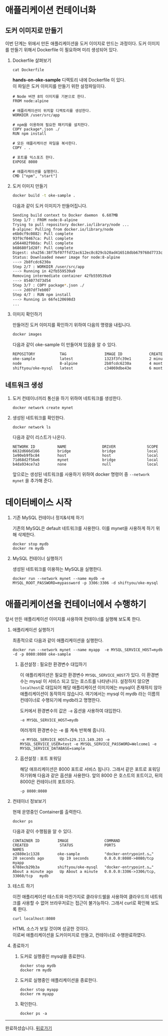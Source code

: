 
# 애플리케이션 컨테이너화


## 도커 이미지로 만들기

이번 단계는 위에서 만든 애플리케이션을 도커 이미지로 만드는 과정이다.
도커 이미지를 만들기 위해서 Dockerfile 이 필요하며 미리 생성되어 있다.

1. Dockerfile 살펴보기

    ~~~
    cat Dockerfile
    ~~~

    **hands-on-oke-sample** 디렉토리 내에 Dockerfile 이 있다.  
    이 파일은 도커 이미지를 만들기 위한 설정파일이다.

    ~~~docker
    # Node 버젼 8의 이미지를 기본으로 한다.
    FROM node:alpine

    # 애플리케이션이 위치할 디렉토리를 생성한다.
    WORKDIR /user/src/app

    # npm을 이용하여 필요한 패키지를 설치한다.
    COPY package*.json ./
    RUN npm install

    # 모든 애플리케이션 파일을 복사한다.
    COPY . .

    # 포트를 익스포즈 한다.
    EXPOSE 8080

    # 애플리케이션를 실행한다.
    CMD ["npm", "start"]
    ~~~

1. 도커 이미지 만들기
    ~~~sh
    docker build -t oke-sample .
    ~~~

    다음과 같이 도커 이미지가 만들어집니다.
    
    ~~~sh
    Sending build context to Docker daemon  6.607MB
    Step 1/7 : FROM node:8-alpine
    Trying to pull repository docker.io/library/node ... 
    8-alpine: Pulling from docker.io/library/node
    e6b0cf9c0882: Pull complete 
    93f9cf0467ca: Pull complete 
    a564402f98da: Pull complete 
    b68680f1d28f: Pull complete 
    Digest: sha256:38f7bf07ffd72ac612ec8c829cb20ad416518dbb679768d7733c93175453f4d4
    Status: Downloaded newer image for node:8-alpine
    ---> 2b8fcdc6230a
    Step 2/7 : WORKDIR /user/src/app
    ---> Running in 42fb559539a9
    Removing intermediate container 42fb559539a9
    ---> 854077d73d54
    Step 3/7 : COPY package*.json ./
    ---> 2d07df7eb007
    Step 4/7 : RUN npm install
    ---> Running in 66fe120698d3
    ...
    ~~~

1. 이미지 확인하기

    만들어진 도커 이미지를 확인하기 위하여 다음의 명령을 내립니다.

    ~~~sh
    docker images
    ~~~

    다음과 같이 oke-sample 이 만들어져 있음을 알 수 있다.
    ~~~sh
    REPOSITORY           TAG                 IMAGE ID            CREATED             SIZE
    oke-sample           latest              1323f3fc39e1        2 minutes ago       82.5MB
    node                 8-alpine            2b8fcdc6230a        4 months ago        73.5MB
    shiftyou/oke-mysql   latest              c34069dbe43e        6 months ago        437MB
    ~~~



## 네트워크 생성

1. 도커 컨테이너끼리 통신을 하기 위하여 네트워크를 생성한다.

    ~~~
    docker network create mynet
    ~~~

1. 생성된 네트워크를 확인한다.
    ~~~
    docker network ls
    ~~~

    다음과 같이 리스트가 나온다.
    ~~~
    NETWORK ID          NAME                DRIVER              SCOPE
    6632d666d166        bridge              bridge              local
    1e90eb9fbc84        host                host                local
    71d68d2f56e6        mynet               bridge              local
    b4da934ce7a3        none                null                local
    ~~~

    앞으로는 생성된 네트워크를 사용하기 위하여 docker 명령어 중 `--network mynet` 을 추가해 준다.


# 데이터베이스 시작
<!--
1. 인스턴스 포트 열기

    ~~~sh
    sudo firewall-cmd --add-port=3306/tcp --permanent
    sudo systemctl restart firewalld
    ~~~
-->

1. 기존 MySQL 컨테이너 정지&삭제 하기

    기존의 MySQL은 default 네트워크를 사용한다. 이를 mynet을 사용하게 하기 위해 삭제한다.
    ~~~
    docker stop mydb
    docker rm mydb
    ~~~

1. MySQL 컨테이너 실행하기

    생성된 네트워크를 이용하는 MySQL을 실행한다.
    ~~~
    docker run --network mynet --name mydb -e MYSQL_ROOT_PASSWORD=mypassword -p 3306:3306 -d shiftyou/oke-mysql 
    ~~~



# 애플리케이션을 컨테이너에서 수행하기

앞서 만든 애플리케이션 이미지를 사용하여 컨테이너를 실행해 보도록 한다.


1. 애플리케이션 실행하기

    최종적으로  다음과 같이 애플리케이션을 실행한다.
    ~~~
    docker run --network mynet --name myapp  -e MYSQL_SERVICE_HOST=mydb -d -p 8080:8080 oke-sample
    ~~~

    1. 옵션설정 : 필요한 환경변수 대입하기

        이 애플리케이션은 필요한 환경변수 `MYSQL_SERVICE_HOST`가 있다. 이 환경변수는 mysql 이 서비스 되고 있는 호스트를 나타낸니다. 설정하지 않으면 `localhost`로 대입되어 해당 애플리케이션 이미지에는 mysql이 존재하지 않아 애플리케이션이 동작하지 않습니다. 여기에서는 mysql 이 mydb 라는 이름의 컨테이너로 수행되기에 mydb라고 명명한다.

        도커에서 환경변수의 값은 `-e` 옵션을 사용하여 대입한다.
        ~~~
        -e MYSQL_SERVICE_HOST=mydb
        ~~~

        여러개의 환경변수는 -e 를 계속 반복해 줍니다.
        ~~~
        -e MYSQL_SERVICE_HOST=129.213.149.203 -e MYSQL_SERVICE_USER=test -e MYSQL_SERVICE_PASSWORD=Welcome1 -e MYSQL_SERVICE_DATABASE=sample 
        ~~~

    1. 옵션설정 : 포트 포워딩

        해당 애프리케이션은 8000 포트로 서비스 됩니다. 그래서 같은 포트로 포워딩 하기위해 다음과 같은 옵션을 사용한다. 앞의 8000 은 호스트의 포트이고, 뒤의 8000은 컨테이너의 포트이다.
        ~~~
        -p 8080:8080
        ~~~

1. 컨테이너 정보보기

    현재 운영중인 Container를 출력한다.

    ~~~
    docker ps
    ~~~

    다음과 같이 수행됨을 알 수 있다.
    ~~~
    CONTAINER ID        IMAGE                COMMAND                  CREATED              STATUS              PORTS                               NAMES
    e2880e1c1328        oke-sample           "docker-entrypoint.s…"   20 seconds ago       Up 19 seconds       0.0.0.0:8080->8080/tcp              myapp
    6788ecb29b3a        shiftyou/oke-mysql   "docker-entrypoint.s…"   About a minute ago   Up About a minute   0.0.0.0:3306->3306/tcp, 33060/tcp   mydb
    ~~~

1. 테스트 하기

    이전 애플리케이션 테스트와 마찬가지로 클라우드쉘을 사용하여 클라우드의 네트워크를 사용할 수 없어 브라우저로는 접근이 불가능하다. 그래서 curl로 확인해 보도록 한다.

    ~~~
    curl localhost:8080
    ~~~

    HTML 소스가 보일 것이며 성공한 것이다.  
    이로써 애플리케이션을 도커이미지로 만들고, 컨테이너로 수행완료하였다.  


1. 종료하기
    1. 도커로 실행중인 mysql을 종료한다.
        ~~~
        docker stop mydb
        docker rm mydb
        ~~~
    1. 도커로 실행중인 애플리케이션을 종료한다.
        ~~~
        docker stop myapp
        docker rm myapp
        ~~~
    1. 확인한다.
        ~~~
        docker ps -a
        ~~~


---
완료하셨습니다. <a href="javascript:history.back();">뒤로가기</a>

